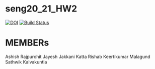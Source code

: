 # seng20_21_HW2
[![DOI](https://zenodo.org/badge/289585062.svg)](https://zenodo.org/badge/latestdoi/289585062)
[![Build Status](https://travis-ci.org/jayeshjakkani/seng20_21_HW2.svg?branch=master)](https://travis-ci.org/jayeshjakkani/seng20_21_HW2)

# MEMBERs
Ashish Rajpurohit
Jayesh Jakkani
Katta Rishab
Keertikumar Malagund
Sathwik Kalvakuntla

